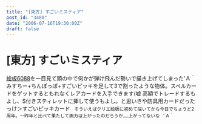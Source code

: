 ```yaml
---
title: "[東方] すごいミスティア"
post_id: "3480"
date: "2006-07-16T19:30:00Z"
draft: false
---
```


# [東方] すごいミスティア

[絵板6088](http://coolier.sytes.net:8080/oekaki_03/043.html)を一目見て頭の中で何かが弾け飛んだ勢いで描き上げてしまった'Ａ｀ みすちー+ちんぽっぽ+すごいピッキを足して3で割ったような物体。スペルカードをゲットするともれなくレアカードを入手できます(嘘 高額でトレードするもよし、S付きスティレットに挿して使うもよし。と思いきや防具用カードだったっけ＞すごいピッキカード ` そういえばクリエ絵板に初めて描いてから今日でちょうど2周年。一昨年と比べて果たして画力は上がったのだろうか……上がってないな 'Ａ｀`
